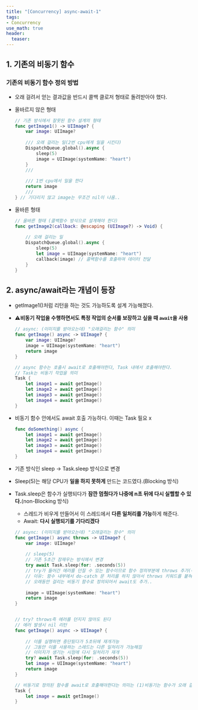 ```yaml
---
title: "[Concurrency] async-await-1"
tags: 
- Concurrency
use_math: true
header: 
  teaser: 
---
```


## 1. 기존의 비동기 함수

### 기존의 비동기 함수 정의 방법

- 오래 걸려서 얻는 결과값을 반드시 콜백 클로저 형태로 돌려받아야 했다.
- 올바르지 않은 형태

  ```swift
  // 기존 방식에서 잘못된 함수 설계의 형태
  func getImage1() -> UIImage? {
      var image: UIImage?
      
      /// 오래 걸리는 일(2번 cpu에게 일을 시킨다)
      DispatchQueue.global().async { 
          sleep(5)
          image = UIImage(systemName: "heart")
      }
      ///
    
      /// 1번 cpu에서 일을 한다
      return image 
      ///
  } // 기다리지 않고 image는 무조건 nil이 나옴.. 
  ```

- 올바른 형태

  ```swift
  // 올바른 형태 (콜백함수 방식으로 설계해야 한다)
  func getImage2(callback: @escaping (UIImage?) -> Void) {
      
      // 오래 걸리는 일
      DispatchQueue.global().async {
          sleep(5)
          let image = UIImage(systemName: "heart")
          callback(image) // 콜백함수를 호출하여 데이터 전달
      }
  }
  ```

  

## 2. async/await라는 개념이 등장

- getImage1()처럼 리턴을 하는 것도 가능하도록 설계 가능해졌다.

- ⚠️**비동기 작업을 수행하면서도 특정 작업의 순서를 보장하고 싶을 때 `await`을 사용**

  ```swift
  // async: (이미지를 받아오는데) "오래걸리는 함수" 의미
  func getImage() async -> UIImage? {
      var image: UIImage?
      image = UIImage(systemName: "heart")
      return image
  }
  
  // async 함수는 호출시 await로 호출해야한다, Task 내에서 호출해야한다.
  // Task는 비동기 작업을 의미
  Task {
      let image1 = await getImage()
      let image2 = await getImage()
      let image3 = await getImage()
      let image4 = await getImage()
  }
  ```

- 비동기 함수 안에서도 await 호출 가능하다. 이때는 Task 필요 x

  ```swift
  func doSomething() async {
      let image1 = await getImage()
      let image2 = await getImage()
      let image3 = await getImage()
      let image4 = await getImage()
  }
  ```

- 기존 방식인 sleep -> Task.sleep 방식으로 변경 
- Sleep(5)는 해당 CPU가 **일을 하지 못하게** 만드는 코드였다.(Blocking 방식)
- Task.sleep은 함수가 실행되다가 **잠깐 멈췄다가 나중에 n초 뒤에 다시 실핼할 수 있다.**(non-Blocking 방식)
  - 스레드가 비우게 만들어서 이 스레드에서 **다른 일처리를 가능**하게 해준다.
  - Await: **다시 실행되기를 기다리겠다**

  

  ```swift
  // async: (이미지를 받아오는데) "오래걸리는 함수" 의미
  func getImage() async throws -> UIImage? {
      var image: UIImage?
    
      // sleep(5)
      // 기존 5초간 잠재우는 방식에서 변경
      try await Task.sleep(for: .seconds(5)) 
      // try가 들어간 에러를 던질 수 있는 함수이므로 함수 정의부분에 throws 추가(에러를 다시 밖으로 던질 수 있어야 한다)
      // 이유: 함수 내부에서 do-catch 문 처리를 하지 않아서 throws 키워드를 붙혀야 한다
      // 오래동안 걸리는 비동기 함수로 정의되어서 await도 추가..
    	
      image = UIImage(systemName: "heart")
      return image
  }
  
  
  // try? throws즉 에러를 던지지 않아도 된다
  // 에러 발생시 nil 리턴
  func getImage() async -> UIImage? {
   
      // 이를 실행하면 중단됬다가 5초뒤에 재개가능
      // 그동안 이를 사용하는 스레드는 다른 일처리가 가능해짐
      // 이미지가 생기는 시점에 다시 일처리가 재개
      try? await Task.sleep(for: .seconds(5)) 
      let image = UIImage(systemName: "heart")
      return image
  }
  
  // 비동기로 정의된 함수를 await로 호출해야한다는 의미는 (1)비동기는 함수가 오래 걸릴 수 있는 함수임을 의미하기도 하지만 (2)잠시 멈췄다가 다시 실행될 수 있는 함수이다.
  Task {
      let image = await getImage()
  }
  ```

  
